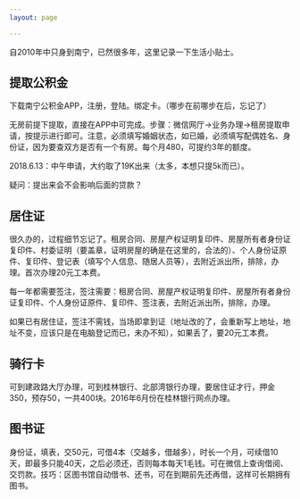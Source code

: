 ```yaml
---
layout: page

---
```

自2010年中只身到南宁，已然很多年，这里记录一下生活小贴士。
## 提取公积金

下载南宁公积金APP，注册，登陆。绑定卡。（哪步在前哪步在后，忘记了）

无房前提下提取，直接在APP中可完成。步骤：微信网厅->业务办理->租房提取申请，按提示进行即可。注意，必须填写婚姻状态，如已婚，必须填写配偶姓名、身份证，因为要查双方是否有一个有房。每个月480，可提约3年的额度。

2018.6.13：中午申请，大约取了19K出来（太多，本想只提5k而已）。


疑问：提出来会不会影响后面的贷款？

## 居住证
很久办的，过程细节忘记了。租房合同、房屋产权证明复印件、房屋所有者身份证复印件、村委证明（要盖章，证明房屋的确是在这里的，合法的）、个人身份证原件、复印件、登记表（填写个人信息、随居人员等），去附近派出所，排除，办理。首次办理20元工本费。

每一年都需要签注，签注需要：租房合同、房屋产权证明复印件、房屋所有者身份证复印件、个人身份证原件、复印件、签注表，去附近派出所，排除，办理。

如果已有居住证，签注不需钱，当场即拿到证（地址改的了，会重新写上地址，地址不变，应该只是在电脑登记而已，未办不知），如果丢了，要20元工本费。

## 骑行卡
可到建政路大厅办理，可到桂林银行、北部湾银行办理，要居住证才行，押金350，预存50，一共400块。2016年6月份在桂林银行网点办理。

## 图书证
身份证，填表，交50元，可借4本（交越多，借越多），时长一个月，可续借10天，即最多只能40天，之后必须还，否则每本每天1毛钱。可在微信上查询借阅、交罚款。技巧：区图书馆自动借书、还书，可在到期前先还再借，这样可长期拥有图书。


